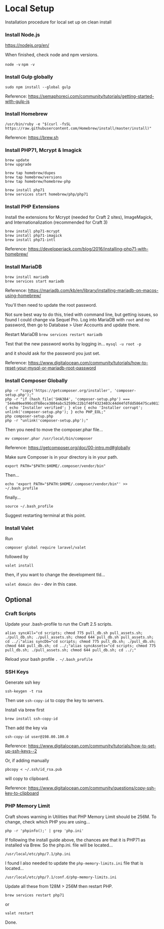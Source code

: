 # Local Setup
Installation procedure for local set up on clean install

### Install Node.js
https://nodejs.org/en/

When finished, check node and npm versions.

`node -v`
`npm -v`

### Install Gulp globally

`sudo npm install --global gulp`

Reference: https://semaphoreci.com/community/tutorials/getting-started-with-gulp-js

### Install Homebrew

`/usr/bin/ruby -e "$(curl -fsSL https://raw.githubusercontent.com/Homebrew/install/master/install)"`

Reference: https://brew.sh

### Install PHP71, Mcrypt & Imagick

```
brew update
brew upgrade
```
```
brew tap homebrew/dupes
brew tap homebrew/versions
brew tap homebrew/homebrew-php
```
```
brew install php71
brew services start homebrew/php/php71
```

### Install PHP Extensions
Install the extensions for Mcrypt (needed for Craft 2 sites), ImageMagick, and Internationalization (recommended for Craft 3)
```
brew install php71-mcrypt
brew install php71-imagick
brew install php71-intl
```

Reference: https://developerjack.com/blog/2016/installing-php71-with-homebrew/

### Install MariaDB

```
brew install mariadb
brew services start mariadb
```

Reference: https://mariadb.com/kb/en/library/installing-mariadb-on-macos-using-homebrew/

You'll then need to update the root password.

Not sure best way to do this, tried with command line, but getting issues, so found I could change via Sequel Pro.
Log into MariaDB with `root` and no password, then go to Database > User Accounts and update there.

Restart MariaDB
`brew services restart mariadb`

Test that the new password works by logging in...
`mysql -u root -p`

and it should ask for the password you just set.

Reference: https://www.digitalocean.com/community/tutorials/how-to-reset-your-mysql-or-mariadb-root-password

### Install Composer Globally

```
php -r "copy('https://getcomposer.org/installer', 'composer-setup.php');"
php -r "if (hash_file('SHA384', 'composer-setup.php') === '544e09ee996cdf60ece3804abc52599c22b1f40f4323403c44d44fdfdd586475ca9813a858088ffbc1f233e9b180f061') { echo 'Installer verified'; } else { echo 'Installer corrupt'; unlink('composer-setup.php'); } echo PHP_EOL;"
php composer-setup.php
php -r "unlink('composer-setup.php');"
```

Then you need to move the composer.phar file...

`mv composer.phar /usr/local/bin/composer`

Reference: https://getcomposer.org/doc/00-intro.md#globally

Make sure Composer is in your directory is in your path.

`export PATH="$PATH:$HOME/.composer/vendor/bin"`

Then...

`echo 'export PATH="$PATH:$HOME/.composer/vendor/bin"' >> ~/.bash_profile`

finally...

`source ~/.bash_profile`

Suggest restarting terminal at this point.

### Install Valet

Run

`composer global require laravel/valet`

followed by 

`valet install`

then, if you want to change the development tld...

`valet domain dev` - dev in this case.


## Optional
### Craft Scripts

Update your .bash-profile to run the Craft 2.5 scripts.
```
alias syncAll="cd scripts; chmod 775 pull_db.sh pull_assets.sh; ./pull_db.sh; ./pull_assets.sh; chmod 644 pull_db.sh pull_assets.sh; cd ../;"alias syncDb="cd scripts; chmod 775 pull_db.sh; ./pull_db.sh; chmod 644 pull_db.sh; cd ../;"alias syncAssets="cd scripts; chmod 775 pull_db.sh; ./pull_assets.sh; chmod 644 pull_db.sh; cd ../;"
```
Reload your bash profile
`. ~/.bash_profile`

### SSH Keys

Generate ssh key
```
ssh-keygen -t rsa
```
Then use `ssh-copy-id` to copy the key to servers.

Install via brew first
```
brew install ssh-copy-id
```

Then add the key via 
```
ssh-copy-id user@198.00.100.0
```
Reference: https://www.digitalocean.com/community/tutorials/how-to-set-up-ssh-keys--2

Or, if adding manually
```
pbcopy < ~/.ssh/id_rsa.pub
```
will copy to clipboard.

Reference: https://www.digitalocean.com/community/questions/copy-ssh-key-to-clipboard

### PHP Memory Limit

Craft shows warning in Utilities that PHP Memory Limit should be 256M. 
To change, check which PHP you are using...

```
php -r 'phpinfo();' | grep 'php.ini'
```
If following the install guide above, the chances are that it is PHP71 as installed via Brew. So the php.ini. file will be located...

```
/usr/local/etc/php/7.1/php.ini
```
I found I also needed to update the `php-memory-limits.ini` file that is located...

```
/usr/local/etc/php/7.1/conf.d/php-memory-limits.ini
```
Update all these from 128M > 256M then restart PHP.

```
brew services restart php71
```
or
```
valet restart
```

Done.





